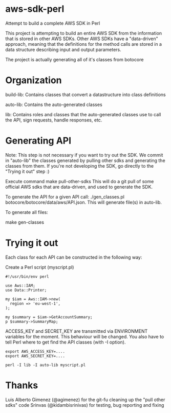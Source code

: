 aws-sdk-perl
============

Attempt to build a complete AWS SDK in Perl

This project is attempting to build an entire AWS SDK from the information
that is stored in other AWS SDKs. Other AWS SDKs have a "data-driven" approach,
meaning that the definitions for the method calls are stored in a data structure
describing input and output parameters.

The project is actually generating all of it's classes from botocore

Organization
============

build-lib: Contains classes that convert a datastructure into class definitions

auto-lib: Contains the auto-generated classes

lib: Contains roles and classes that the auto-generated classes use to call the API,
sign requests, handle responses, etc.

Generating API
============

Note: This step is not necessary if you want to try out the SDK. We commit in "auto-lib"
the classes generated by pulling other sdks and generating the classes from them. If you're
not developing the SDK, go directly to the "Trying it out" step :)

Execute command make pull-other-sdks This will do a git pull of some official AWS sdks
that are data-driven, and used to generate the SDK.

To generate the API for a given API call: ./gen_classes.pl botocore/botocore/data/aws/API.json.
This will generate file(s) in auto-lib.

To generate all files:

make gen-classes


Trying it out
============

Each class for each API can be constructed in the following way:

Create a Perl script (myscript.pl)

```
#!/usr/bin/env perl

use Aws::IAM;
use Data::Printer;

my $iam = Aws::IAM->new(
  region => 'eu-west-1',
);

my $summary = $iam->GetAccountSummary;
p $summary->SummaryMap;
```

ACCESS_KEY and SECRET_KEY are transmitted via ENVIRONMENT variables for the moment.
This behaviour will be changed. You also have to tell Perl where to get find the API
classes (with -I option).

```
export AWS_ACCESS_KEY=....
export AWS_SECRET_KEY=....

perl -I lib -I auto-lib myscript.pl
```

Thanks
================
Luis Alberto Gimenez (@agimenez) for the git-fu cleaning up the "pull other sdks" code
Srinvas (@kidambisrinivas) for testing, bug reporting and fixing


